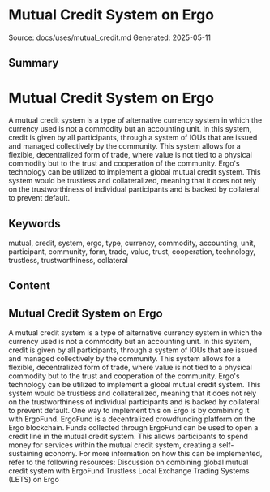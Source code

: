 # Mutual Credit System on Ergo
Source: docs/uses/mutual_credit.md
Generated: 2025-05-11

## Summary
# Mutual Credit System on Ergo

A mutual credit system is a type of alternative currency system in which the currency used is not a commodity but an accounting unit. In this system, credit is given by all participants, through a system of IOUs that are issued and managed collectively by the community. This system allows for a flexible, decentralized form of trade, where value is not tied to a physical commodity but to the trust and cooperation of the community. Ergo's technology can be utilized to implement a global mutual credit system. This system would be trustless and collateralized, meaning that it does not rely on the trustworthiness of individual participants and is backed by collateral to prevent default.

## Keywords
mutual, credit, system, ergo, type, currency, commodity, accounting, unit, participant, community, form, trade, value, trust, cooperation, technology, trustless, trustworthiness, collateral

## Content
## Mutual Credit System on Ergo
A mutual credit system is a type of alternative currency system in which the currency used is not a commodity but an accounting unit. In this system, credit is given by all participants, through a system of IOUs that are issued and managed collectively by the community. This system allows for a flexible, decentralized form of trade, where value is not tied to a physical commodity but to the trust and cooperation of the community.
Ergo's technology can be utilized to implement a global mutual credit system. This system would be trustless and collateralized, meaning that it does not rely on the trustworthiness of individual participants and is backed by collateral to prevent default.
One way to implement this on Ergo is by combining it with ErgoFund. ErgoFund is a decentralized crowdfunding platform on the Ergo blockchain. Funds collected through ErgoFund can be used to open a credit line in the mutual credit system. This allows participants to spend money for services within the mutual credit system, creating a self-sustaining economy.
For more information on how this can be implemented, refer to the following resources:
Discussion on combining global mutual credit system with ErgoFund
Trustless Local Exchange Trading Systems (LETS) on Ergo
